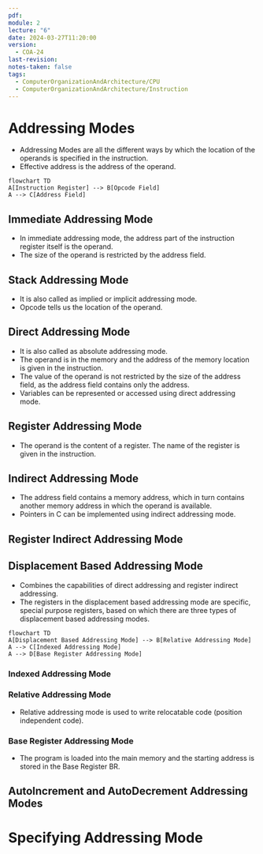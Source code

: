 ```yaml
---
pdf: 
module: 2
lecture: "6"
date: 2024-03-27T11:20:00
version:
  - COA-24
last-revision: 
notes-taken: false
tags:
  - ComputerOrganizationAndArchitecture/CPU
  - ComputerOrganizationAndArchitecture/Instruction
---
```

# Addressing Modes
- Addressing Modes are all the different ways by which the location of the operands is specified in the instruction.
- Effective address is the address of the operand.

```merm
flowchart TD
A[Instruction Register] --> B[Opcode Field]
A --> C[Address Field]
```

## Immediate Addressing Mode
- In immediate addressing mode, the address part of the instruction register itself is the operand.
- The size of the operand is restricted by the address field.

## Stack Addressing Mode
- It is also called as implied or implicit addressing mode.
- Opcode tells us the location of the operand.

## Direct Addressing Mode
- It is also called as absolute addressing mode.
- The operand is in the memory and the address of the memory location is given in the instruction.
- The value of the operand is not restricted by the size of the address field, as the address field contains only the address.
- Variables can be represented or accessed using direct addressing mode.

## Register Addressing Mode
- The operand is the content of a register. The name of the register is given in the instruction.

## Indirect Addressing Mode
- The address field contains a memory address, which in turn contains another memory address in which the operand is available.
- Pointers in C can be implemented using indirect addressing mode.

## Register Indirect Addressing Mode


## Displacement Based Addressing Mode

- Combines the capabilities of direct addressing and register indirect addressing.
- The registers in the displacement based addressing mode are specific, special purpose registers, based on which there are three types of displacement based addressing modes.

```merm
flowchart TD
A[Displacement Based Addressing Mode] --> B[Relative Addressing Mode]
A --> C[Indexed Addressing Mode]
A --> D[Base Register Addressing Mode]
```

### Indexed Addressing Mode


### Relative Addressing Mode
- Relative addressing mode is used to write relocatable code (position independent code).


### Base Register Addressing Mode

- The program is loaded into the main memory and the starting address is stored in the Base Register BR.

## AutoIncrement and AutoDecrement Addressing Modes


# Specifying Addressing Mode




